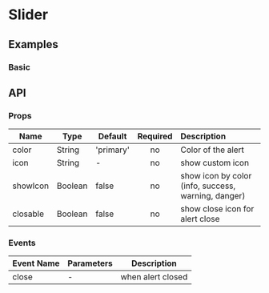 # Slider

## Examples
### Basic
<code-pen hash='ZMMEze' :height="200"></code-pen>


## API
### Props
| Name | Type | Default | Required | Description |
| ------ | ----------- | ------ |:-----:|:-------------|
| color   | String | 'primary' | no | Color of the alert |
| icon   | String | - | no | show custom icon |
| showIcon   | Boolean | false | no | show icon by color<br/>(info, success, warning, danger) |
| closable   | Boolean | false | no | show close icon for alert close |

### Events
| Event Name | Parameters | Description |
| ------ | ----------- | ------ |
| close   | - | when alert closed |
